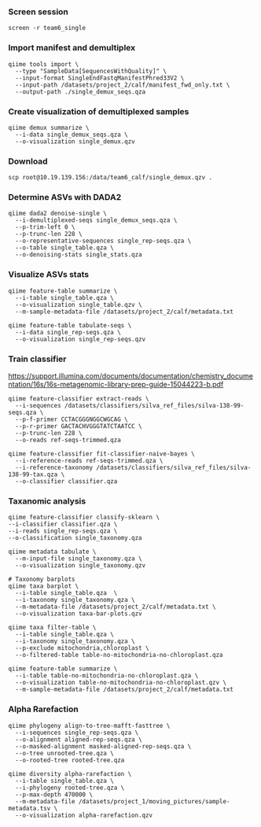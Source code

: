 ### Screen session
```screen -r team6_single```

### Import manifest and demultiplex
```
qiime tools import \
  --type "SampleData[SequencesWithQuality]" \
  --input-format SingleEndFastqManifestPhred33V2 \
  --input-path /datasets/project_2/calf/manifest_fwd_only.txt \
  --output-path ./single_demux_seqs.qza
```

### Create visualization of demultiplexed samples
```
qiime demux summarize \
  --i-data single_demux_seqs.qza \
  --o-visualization single_demux.qzv
```
### Download
```
scp root@10.19.139.156:/data/team6_calf/single_demux.qzv .
```

### Determine ASVs with DADA2
```
qiime dada2 denoise-single \
  --i-demultiplexed-seqs single_demux_seqs.qza \
  --p-trim-left 0 \
  --p-trunc-len 228 \
  --o-representative-sequences single_rep-seqs.qza \
  --o-table single_table.qza \
  --o-denoising-stats single_stats.qza
```

### Visualize ASVs stats
```
qiime feature-table summarize \
  --i-table single_table.qza \
  --o-visualization single_table.qzv \
  --m-sample-metadata-file /datasets/project_2/calf/metadata.txt

qiime feature-table tabulate-seqs \
  --i-data single_rep-seqs.qza \
  --o-visualization single_rep-seqs.qzv
```

### Train classifier 
https://support.illumina.com/documents/documentation/chemistry_documentation/16s/16s-metagenomic-library-prep-guide-15044223-b.pdf
```
qiime feature-classifier extract-reads \
  --i-sequences /datasets/classifiers/silva_ref_files/silva-138-99-seqs.qza \
  --p-f-primer CCTACGGGNGGCWGCAG \
  --p-r-primer GACTACHVGGGTATCTAATCC \
  --p-trunc-len 228 \
  --o-reads ref-seqs-trimmed.qza

qiime feature-classifier fit-classifier-naive-bayes \
  --i-reference-reads ref-seqs-trimmed.qza \
  --i-reference-taxonomy /datasets/classifiers/silva_ref_files/silva-138-99-tax.qza \
  --o-classifier classifier.qza
```

### Taxanomic analysis
```
qiime feature-classifier classify-sklearn \
--i-classifier classifier.qza \
--i-reads single_rep-seqs.qza \
--o-classification single_taxonomy.qza 

qiime metadata tabulate \
  --m-input-file single_taxonomy.qza \
  --o-visualization single_taxonomy.qzv

# Taxonomy barplots
qiime taxa barplot \
  --i-table single_table.qza  \
  --i-taxonomy single_taxonomy.qza \
  --m-metadata-file /datasets/project_2/calf/metadata.txt \
  --o-visualization taxa-bar-plots.qzv

qiime taxa filter-table \
  --i-table single_table.qza \
  --i-taxonomy single_taxonomy.qza \
  --p-exclude mitochondria,chloroplast \
  --o-filtered-table table-no-mitochondria-no-chloroplast.qza

qiime feature-table summarize \
  --i-table table-no-mitochondria-no-chloroplast.qza \
  --o-visualization table-no-mitochondria-no-chloroplast.qzv \
  --m-sample-metadata-file /datasets/project_2/calf/metadata.txt
```

### Alpha Rarefaction
```
qiime phylogeny align-to-tree-mafft-fasttree \
  --i-sequences single_rep-seqs.qza \
  --o-alignment aligned-rep-seqs.qza \
  --o-masked-alignment masked-aligned-rep-seqs.qza \
  --o-tree unrooted-tree.qza \
  --o-rooted-tree rooted-tree.qza

qiime diversity alpha-rarefaction \
  --i-table single_table.qza \
  --i-phylogeny rooted-tree.qza \
  --p-max-depth 470000 \
  --m-metadata-file /datasets/project_1/moving_pictures/sample-metadata.tsv \
  --o-visualization alpha-rarefaction.qzv

```

